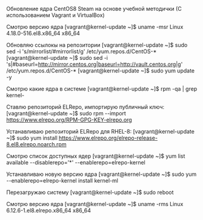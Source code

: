 Обновление ядра CentOS8 Steam на основе учебной методички (С использованием Vagrant и VirtualBox)

Смотрю версию ядра
[vagrant@kernel-update ~]$ uname -msr
Linux 4.18.0-516.el8.x86_64 x86_64

Обновляю ссылокы на репозитории
[vagrant@kernel-update ~]$ sudo sed -i 's/mirrorlist/#mirrorlist/g' /etc/yum.repos.d/CentOS-*
[vagrant@kernel-update ~]$ sudo sed -i 's|#baseurl=http://mirror.centos.org|baseurl=http://vault.centos.org|g' /etc/yum.repos.d/CentOS-*
[vagrant@kernel-update ~]$ sudo yum update -y

Смотрю какие ядра в системе
[vagrant@kernel-update ~]$ rpm -qa | grep kernel-

Ставлю репозиторий ELRepo, импортирую публичный ключ:
[vagrant@kernel-update ~]$ sudo rpm --import https://www.elrepo.org/RPM-GPG-KEY-elrepo.org

Устанавливаю репозиторий ELRepo для RHEL-8:
[vagrant@kernel-update ~]$ sudo yum install https://www.elrepo.org/elrepo-release-8.el8.elrepo.noarch.rpm

Смотрю список доступных ядер
[vagrant@kernel-update ~]$ yum list available --disablerepo='*' --enablerepo=elrepo-kernel

Устанавливаю новую версию ядра
[vagrant@kernel-update ~]$ sudo yum --enablerepo=elrepo-kernel install kernel-ml

Перезагружаю систему
[vagrant@kernel-update ~]$ sudo reboot

Смотрю версию ядра
[vagrant@kernel-update ~]$ uname -rms
Linux 6.12.6-1.el8.elrepo.x86_64 x86_64
